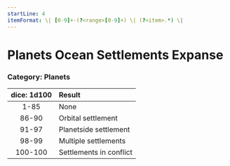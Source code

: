 ```yaml
---
startLine: 4
itemFormat: \| [0-9]+-(?<range>[0-9]+) \| (?<item>.*) \|
---
```

# Planets Ocean Settlements Expanse
### Category: Planets

| dice: 1d100 | Result |
|:----:|:-------|
| 1-85 | None |
| 86-90 | Orbital settlement |
| 91-97 | Planetside settlement |
| 98-99 | Multiple settlements |
| 100-100 | Settlements in conflict |